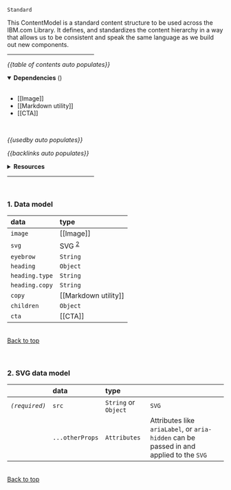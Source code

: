 `Standard` <!-- category start --><!-- category end -->

This ContentModel is a standard content structure to be used across the IBM.com
Library. It defines, and standardizes the content hierarchy in a way that allows
us to be consistent and speak the same language as we build out new components.

<hr width="40%" />

<!-- toc start -->

_{{table of contents auto populates}}_

<!-- toc end -->

<details open="true">
  <summary><strong>Dependencies</strong> (<!-- dependencyCount start --><!-- dependencyCount end -->)</summary><br />

- [[Image]]
- [[Markdown utility]]
- [[CTA]]

<br />
</details>

<!-- usedby start -->

_{{usedby auto populates}}_

<!-- usedby end -->

<!-- backlinks start -->

_{{backlinks auto populates}}_

<!-- backlinks end -->

<a name="resources"></a>

<details>
  <summary><strong>Resources</strong></summary><br />

<br />
</details>

<hr width="40%" />

<br />

### 1. Data model

| data           | type                                  |
| :------------- | :------------------------------------ |
| `image`        | [[Image]]                             |
| `svg`          | SVG <sup>[2](#2-svg-data-model)</sup> |
| `eyebrow`      | `String`                              |
| `heading`      | `Object`                              |
| `heading.type` | `String`                              |
| `heading.copy` | `String`                              |
| `copy`         | [[Markdown utility]]                  |
| `children`     | `Object`                              |
| `cta`          | [[CTA]]                               |

<br />[Back to top](#wiki-wrapper)<br /><br /><br />

### 2. SVG data model

|                | data            | type                 |                                                                                         |
| :------------- | :-------------- | :------------------- | :-------------------------------------------------------------------------------------- |
| _`(required)`_ | `src`           | `String` or `Object` | `SVG`                                                                                   |
|                | `...otherProps` | `Attributes`         | Attributes like `ariaLabel`, or `aria-hidden` can be passed in and applied to the `SVG` |

<br />[Back to top](#wiki-wrapper)<br /><br /><br />
